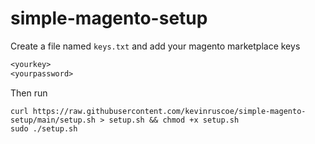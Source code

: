 # simple-magento-setup

Create a file named `keys.txt` and add your magento marketplace keys

```keys.txt
<yourkey>
<yourpassword>
```

Then run

```
curl https://raw.githubusercontent.com/kevinruscoe/simple-magento-setup/main/setup.sh > setup.sh && chmod +x setup.sh
sudo ./setup.sh
```
